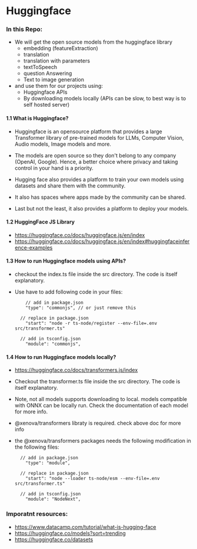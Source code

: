 # Huggingface

### In this Repo:

- We will get the open source models from the huggingface library
  - embedding (featureExtraction)
  - translation
  - translation with parameters
  - textToSpeech
  - question Answering
  - Text to image generation
- and use them for our projects using:
  - Huggingface APIs
  - By downloading models locally (APIs can be slow, to best way is to self hosted server)

#### 1.1 What is Huggingface?

- Huggingface is an opensource platform that provides a large Transformer library of pre-trained models for LLMs, Computer Vision, Audio models, Image models and more.

- The models are open source so they don't belong to any company (OpenAI, Google). Hence, a better choice where privacy and taking control in your hand is a priority.

- Hugging face also provides a platform to train your own models using datasets and share them with the community.

- It also has spaces where apps made by the community can be shared.

- Last but not the least, it also provides a platform to deploy your models.

#### 1.2 HuggingFace JS Library

- https://huggingface.co/docs/huggingface.js/en/index
- https://huggingface.co/docs/huggingface.js/en/index#huggingfaceinference-examples

#### 1.3 How to run Huggingface models using APIs?

- checkout the index.ts file inside the src directory. The code is itself explanatory.

- Use have to add following code in your files:

  ```
      // add in package.json
      "type": "commonjs", // or just remove this

    // replace in package.json
      "start": "node -r ts-node/register --env-file=.env src/transformer.ts"

    // add in tsconfig.json
      "module": "commonjs",
  ```

#### 1.4 How to run Huggingface models locally?

- https://huggingface.co/docs/transformers.js/index

- Checkout the transformer.ts file inside the src directory. The code is itself explanatory.

- Note, not all models supports downloading to local. models compatible with ONNX can be locally run. Check the documentation of each model for more info.

- @xenova/transformers libraty is required. check above doc for more info
- the @xenova/transformers packages needs the following modification in the following files:

  ```
    // add in package.json
      "type": "module",

    // replace in package.json
      "start": "node --loader ts-node/esm --env-file=.env src/transformer.ts"

    // add in tsconfig.json
      "module": "NodeNext",

  ```

### Imporatnt resources:

- https://www.datacamp.com/tutorial/what-is-hugging-face
- https://huggingface.co/models?sort=trending
- https://huggingface.co/datasets
